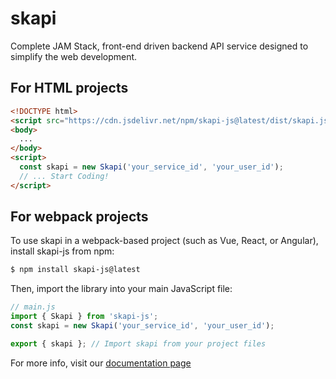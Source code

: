 # skapi

Complete JAM Stack, front-end driven backend API service designed to simplify the web development.

## For HTML projects

```html
<!DOCTYPE html>
<script src="https://cdn.jsdelivr.net/npm/skapi-js@latest/dist/skapi.js"></script>
<body>
  ...
</body>
<script>
  const skapi = new Skapi('your_service_id', 'your_user_id');
  // ... Start Coding!
</script>
```

## For webpack projects

To use skapi in a webpack-based project (such as Vue, React, or Angular), install skapi-js from npm:

```sh
$ npm install skapi-js@latest
```

Then, import the library into your main JavaScript file:

```javascript
// main.js
import { Skapi } from 'skapi-js';
const skapi = new Skapi('your_service_id', 'your_user_id');

export { skapi }; // Import skapi from your project files
```

For more info, visit our [documentation page](https://docs.skapi.com)